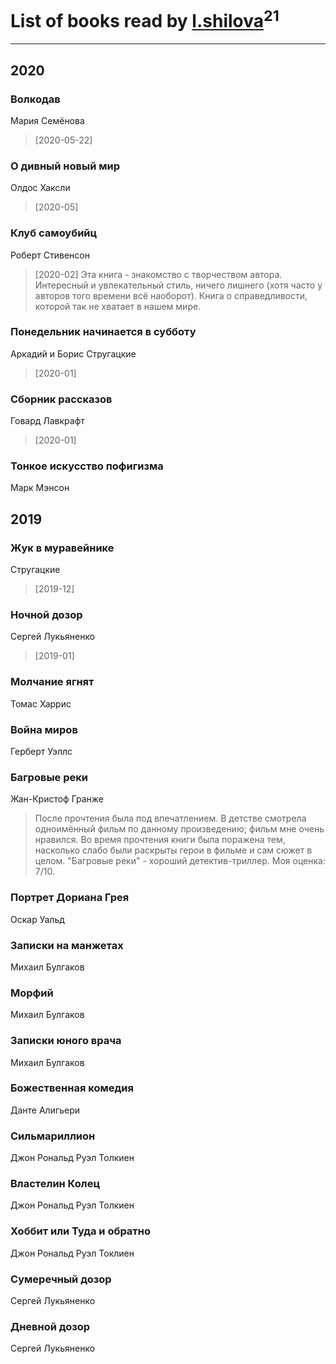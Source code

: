 # List of books read by [l.shilova](http://vk.com/id10123344)<sup>21</sup>
---

## 2020

### Волкодав
Мария Семёнова
> [2020-05-22] 


### О дивный новый мир
Олдос Хаксли
> [2020-05] 


### Клуб самоубийц
Роберт Стивенсон
> [2020-02] Эта книга - знакомство с творчеством автора. Интересный и увлекательный стиль, ничего лишнего (хотя часто у авторов того времени всё наоборот). Книга о справедливости, которой так не хватает в нашем мире.


### Понедельник начинается в субботу
Аркадий и Борис Стругацкие
> [2020-01] 


### Сборник рассказов
Говард Лавкрафт
> [2020-01] 


### Тонкое искусство пофигизма
Марк Мэнсон



## 2019

### Жук в муравейнике
Стругацкие
> [2019-12] 


### Ночной дозор
Сергей Лукьяненко
> [2019-01] 


### Молчание ягнят
Томас Харрис


### Война миров
Герберт Уэллс


### Багровые реки
Жан-Кристоф Гранже
> После прочтения была под впечатлением. В детстве смотрела одноимённый фильм по данному произведению; фильм мне очень нравился. Во время прочтения книги была поражена тем, насколько слабо были раскрыты герои в фильме и сам сюжет в целом. 
> "Багровые реки" - хороший детектив-триллер. Моя оценка: 7/10.


### Портрет Дориана Грея
Оскар Уальд


### Записки на манжетах
Михаил Булгаков


### Морфий
Михаил Булгаков


### Записки юного врача
Михаил Булгаков


### Божественная комедия
Данте Алигьери


### Сильмариллион
Джон Рональд Руэл Толкиен


### Властелин Колец
Джон Рональд Руэл Толкиен


### Хоббит или Туда и обратно
Джон Рональд Руэл Токлиен


### Сумеречный дозор
Сергей Лукьяненко


### Дневной дозор
Сергей Лукьяненко



